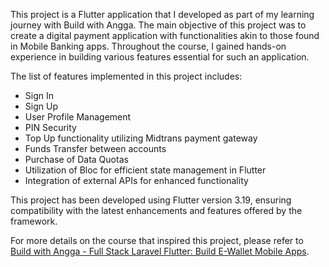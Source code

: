 This project is a Flutter application that I developed as part of my learning journey with Build with Angga. The main objective of this project was to create a digital payment application with functionalities akin to those found in Mobile Banking apps. Throughout the course, I gained hands-on experience in building various features essential for such an application.

The list of features implemented in this project includes:
- Sign In
- Sign Up
- User Profile Management
- PIN Security
- Top Up functionality utilizing Midtrans payment gateway
- Funds Transfer between accounts
- Purchase of Data Quotas
- Utilization of Bloc for efficient state management in Flutter
- Integration of external APIs for enhanced functionality

This project has been developed using Flutter version 3.19, ensuring compatibility with the latest enhancements and features offered by the framework.

For more details on the course that inspired this project, please refer to [Build with Angga - Full Stack Laravel Flutter: Build E-Wallet Mobile Apps](https://buildwithangga.com/kelas/full-stack-laravel-flutter-build-e-wallet-mobile-apps?main_leads=searchsuggestion).
